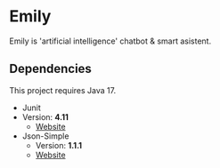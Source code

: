 # Emily

Emily is 'artificial intelligence' chatbot & smart asistent.

## Dependencies
This project requires Java 17.
* Junit
* Version: **4.11**
	* [Website](https://junit.org/junit5/)
* Json-Simple
	* Version: **1.1.1**
	* [Website](https://code.google.com/archive/p/json-simple/)
